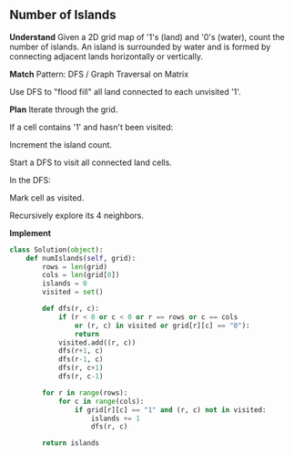 ## Number of Islands
**Understand**
Given a 2D grid map of '1's (land) and '0's (water), count the number of islands.
An island is surrounded by water and is formed by connecting adjacent lands horizontally or vertically.

**Match**
Pattern: DFS / Graph Traversal on Matrix

Use DFS to "flood fill" all land connected to each unvisited '1'.

**Plan**
Iterate through the grid.

If a cell contains '1' and hasn't been visited:

Increment the island count.

Start a DFS to visit all connected land cells.

In the DFS:

Mark cell as visited.

Recursively explore its 4 neighbors.

**Implement**
```python
class Solution(object):
    def numIslands(self, grid):
        rows = len(grid)
        cols = len(grid[0])
        islands = 0
        visited = set()

        def dfs(r, c):
            if (r < 0 or c < 0 or r == rows or c == cols 
                or (r, c) in visited or grid[r][c] == "0"):
                return 
            visited.add((r, c))
            dfs(r+1, c)
            dfs(r-1, c)
            dfs(r, c+1)
            dfs(r, c-1)

        for r in range(rows):
            for c in range(cols):
                if grid[r][c] == "1" and (r, c) not in visited:
                    islands += 1
                    dfs(r, c)

        return islands
```